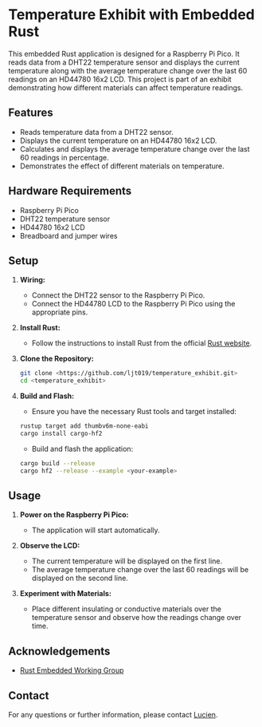 # Temperature Exhibit with Embedded Rust

This embedded Rust application is designed for a Raspberry Pi Pico. It reads data from a DHT22 temperature sensor and displays the current temperature along with the average temperature change over the last 60 readings on an HD44780 16x2 LCD. This project is part of an exhibit demonstrating how different materials can affect temperature readings.

## Features

- Reads temperature data from a DHT22 sensor.
- Displays the current temperature on an HD44780 16x2 LCD.
- Calculates and displays the average temperature change over the last 60 readings in percentage.
- Demonstrates the effect of different materials on temperature.

## Hardware Requirements

- Raspberry Pi Pico
- DHT22 temperature sensor
- HD44780 16x2 LCD
- Breadboard and jumper wires

## Setup

1. **Wiring:**

   - Connect the DHT22 sensor to the Raspberry Pi Pico.
   - Connect the HD44780 LCD to the Raspberry Pi Pico using the appropriate pins.

2. **Install Rust:**

   - Follow the instructions to install Rust from the official [Rust website](https://www.rust-lang.org/).

3. **Clone the Repository:**

   ```sh
   git clone <https://github.com/ljt019/temperature_exhibit.git>
   cd <temperature_exhibit>
   ```

4. **Build and Flash:**
   - Ensure you have the necessary Rust tools and target installed:
   ```sh
   rustup target add thumbv6m-none-eabi
   cargo install cargo-hf2
   ```
   - Build and flash the application:
   ```sh
   cargo build --release
   cargo hf2 --release --example <your-example>
   ```

## Usage

1. **Power on the Raspberry Pi Pico:**

   - The application will start automatically.

2. **Observe the LCD:**

   - The current temperature will be displayed on the first line.
   - The average temperature change over the last 60 readings will be displayed on the second line.

3. **Experiment with Materials:**
   - Place different insulating or conductive materials over the temperature sensor and observe how the readings change over time.

## Acknowledgements

- [Rust Embedded Working Group](https://github.com/rust-embedded/wg)

## Contact

For any questions or further information, please contact [Lucien](mailto:lthomas@sciport.org).
